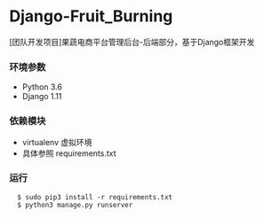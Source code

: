 # Django-Fruit_Burning

[团队开发项目]果蔬电商平台管理后台-后端部分，基于Django框架开发

### 环境参数
- Python 3.6
- Django 1.11

### 依赖模块
- virtualenv 虚拟环境
- 具体参照 requirements.txt

### 运行
~~~
  $ sudo pip3 install -r requirements.txt
  $ python3 manage.py runserver
~~~

